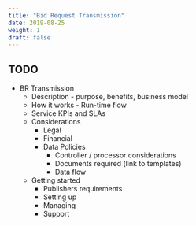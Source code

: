 ```yaml
---
title: "Bid Request Transmission"
date: 2019-08-25
weight: 1
draft: false
---
```


## TODO

- BR Transmission
    - Description - purpose, benefits, business model
    - How it works - Run-time flow
    - Service KPIs and SLAs
    - Considerations
        - Legal
        - Financial
        - Data Policies
            - Controller / processor considerations
            - Documents required (link to templates)
            - Data flow
    - Getting started
        - Publishers requirements
        - Setting up
        - Managing
        - Support